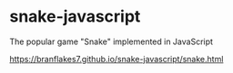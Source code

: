 # snake-javascript
The popular game "Snake" implemented in JavaScript

https://branflakes7.github.io/snake-javascript/snake.html
